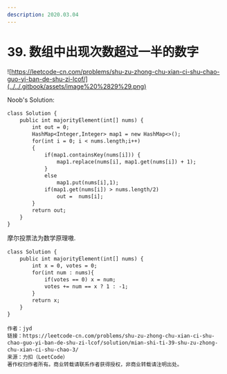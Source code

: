 ```yaml
---
description: 2020.03.04
---
```


# 39. 数组中出现次数超过一半的数字

![https://leetcode-cn.com/problems/shu-zu-zhong-chu-xian-ci-shu-chao-guo-yi-ban-de-shu-zi-lcof/](../../.gitbook/assets/image%20%2829%29.png)

Noob's Solution:

```text
class Solution {
    public int majorityElement(int[] nums) {
        int out = 0;
        HashMap<Integer,Integer> map1 = new HashMap<>();
        for(int i = 0; i < nums.length;i++)
        {
            if(map1.containsKey(nums[i])) {
                map1.replace(nums[i], map1.get(nums[i]) + 1); 
            }
            else
                map1.put(nums[i],1);
            if(map1.get(nums[i]) > nums.length/2)
                out =  nums[i];
        }
        return out;
    }
}
```

摩尔投票法为数学原理嗷.

```text
class Solution {
    public int majorityElement(int[] nums) {
        int x = 0, votes = 0;
        for(int num : nums){
            if(votes == 0) x = num;
            votes += num == x ? 1 : -1;
        }
        return x;
    }
}

作者：jyd
链接：https://leetcode-cn.com/problems/shu-zu-zhong-chu-xian-ci-shu-chao-guo-yi-ban-de-shu-zi-lcof/solution/mian-shi-ti-39-shu-zu-zhong-chu-xian-ci-shu-chao-3/
来源：力扣（LeetCode）
著作权归作者所有。商业转载请联系作者获得授权，非商业转载请注明出处。
```

